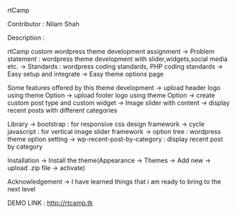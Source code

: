 rtCamp

Contributor : Nilam Shah

Description : 

  rtCamp custom wordpress theme development assignment
    -> Problem statement : 
            wordpress theme development with slider,widgets,social media etc.
    -> Standards :
            wordpress coding standards, PHP coding standards
    -> Easy setup and integrate
    -> Easy theme options page

  Some features offered by this theme development
    -> upload header logo using theme Option
    -> upload footer logo using theme Option
    -> create custom post type and custom widget
    -> Image slider with content
    -> display recent posts with different categories

  Library
    -> bootstrap : for responsive css design framework
    -> cycle javascript : for vertical image slider framework
    -> option tree : wordpress theme option setting
    -> wp-recent-post-by-category : display recent post by category

  Installation 
    -> Install the theme(Appearance -> Themes -> Add new -> upload .zip file -> activate)

  Acknowledgement
    -> I have learned things that i am ready to bring to the next level

  DEMO LINK :
    http://rtcamp.tk
    
